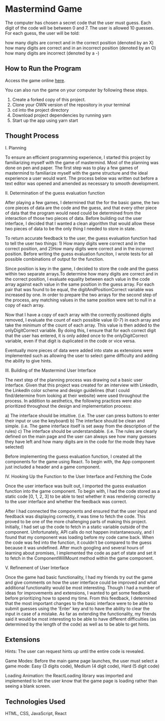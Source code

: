# Mastermind Game

The computer has chosen a secret code that the user must guess. Each digit of the code will be between 0 and 7. The user is allowed 10 guesses. For each guess, the user will be told:

how many digits are correct and in the correct position (denoted by an X)
how many digits are correct and in an incorrect position (denoted by an O)
how many digits are incorrect (denoted by a -)

## How to Run the Program

Access the game online [here](https://mastermindkw.netlify.com/).

You can also run the game on your computer by following these steps.

1. Create a forked copy of this project.
2. Clone your OWN version of the repository in your terminal
3. cd into the project directory
4. Download project dependencies by running yarn
5. Start up the app using yarn start

## Thought Process

I. Planning

To ensure an efficient programming experience, I started this project by familiarizing myself with the game of mastermind. Most of the planning was done on pen and paper. The first step was to play a few games of mastermind to familiarize myself with the game structure and the ideal experience a user would want. The process below was written out before a text editor was opened and amended as necessary to smooth development.

II. Determination of the guess evaluation function

After playing a few games, I determined that the for the basic game, the two core pieces of data are the code and the guess, and that every other piece of data that the program would need could be determined from the interaction of those two pieces of data. Before building out the user interface, I decided that I wanted a clean algorithm that would allow these two pieces of data to be the only thing I needed to store in state.

To return accurate feedback to the user, the guess evaluation function had to tell the user two things: 1) How many digits were correct and in the correct position, and 2)How many digits were correct and in the incorrect position. Before writing the guess evaluation funciton, I wrote tests for all possible combinations of output for the function.

Since position is key in the game, I decided to store the code and the guess within two separate arrays.To determine how many digits are correct and in the correct position, I evaluate equality between each value in the code array against each value in the same position in the guess array. For each pair that was found to be equal, the digitAndPositionCorrect variable was increased by one. In order to prepare the two arrays for the second step of the process, any matching values in the same position were set to null in a copy of each array.

Now that I have a copy of each array with the correctly positioned digits removed, I evaluate the count of each possible value (0-7) in each array and take the minimum of the count of each array. This value is then added to the onlyDigitCorrect variable. By doing this, I ensure that for each correct digit that the user has entered, it is only added once to the onlyDigitCorrect variable, even if that digit is duplicated in the code or vice versa.

Eventually more pieces of data were added into state as extensions were implemented such as allowing the user to select game difficulty and adding the ability to give hints.

III. Building of the Mastermind User Interface

The next step of the planning process was drawing out a basic user interface. Given that this project was created for an interview with LinkedIn, the LinkedIn color scheme and design guidelines (that I could find/determine from looking at their website) were used throughout the process. In addition to aesthetics, the following practices were also prioritized throughout the design and implementation process:

a) The interface should be intuitive. (i.e. The user can press buttons to enter their input or use the keyboard)
b) The interface should be clean and simple. (i.e. The game interface itself is set away from the description of the rules)
c) The interface should be understandable. (i.e. The rules are clearly defined on the main page and the user can always see how many guesses they have left and how many digits are in the code for the mode they have selected)

Before implementing the guess evaluation function, I created all the components for the game using React. To begin with, the App component just included a header and a game component.

IV. Hooking Up the Function to the User Interface and Fetching the Code

Once the user interface was built out, I imported the guess evaluation function into the game component. To begin with, I had the code stored as a static code [0, 1, 2, 3] to be able to test whether it was rendering correctly to the user interface and whether the feedback was correct.

After I had connected the components and ensured that the user input and feedback was displaying correctly, it was time to fetch the code. This proved to be one of the more challenging parts of making this project. Initially, I had set up the code to fetch in a static variable outside of the component. Unfortunately, API calls do not happen instantaneously, and I found that my component was loading before my code came back. When the code was fed into the function, it couldn't be compared to the guess because it was undefined. After much googling and several hours of learning about promises, I implemented the code as part of state and set it to fetch in the ComponentWillMount method within the game component.

V. Refinement of User Interface

Once the game had basic functionality, I had my friends try out the game and give comments on how the user interface could be improved and what additional functionality would be most interesting. Though I had a number of ideas for improvements and extensions, I wanted to get some feedback before prioritizing how to spend my time. From this feedback, I determined that the most important changes to the basic interface were to be able to submit guesses using the 'Enter' key and to have the ability to clear the input in case of a mistake. As far as extending the functionality, my friends said it would be most interesting to be able to have different difficulties (as determined by the length of the code) as well as to be able to get hints.

## Extensions

Hints: The user can request hints up until the entire code is revealed.

Game Modes: Before the main game page launches, the user must select a game mode: Easy (3 digits code), Medium (4 digit code), Hard (5 digit code)

Loading Animation: the ReactLoading library was imported and implemented to let the user know that the game page is loading rather than seeing a blank screen.

## Technologies Used

HTML, CSS, JavaScript, React
